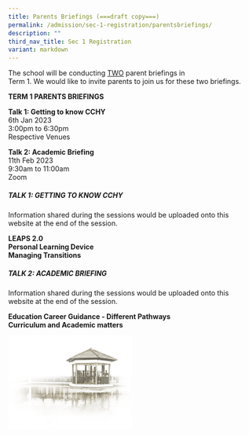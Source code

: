 ```yaml
---
title: Parents Briefings (===draft copy===)
permalink: /admission/sec-1-registration/parentsbriefings/
description: ""
third_nav_title: Sec 1 Registration
variant: markdown
---
```

The school will be conducting <u>TWO</u> parent briefings in<br> Term 1.  We would like to invite parents to join us for these two briefings.

**TERM 1 PARENTS BRIEFINGS**

**Talk 1: Getting to know CCHY**<br>
	6th Jan 2023<br>
	3:00pm to 6:30pm<br>
	Respective Venues

**Talk 2: Academic Briefing**<br>
	11th Feb 2023<br>
	9:30am to 11:00am<br>
	Zoom


##### **TALK 1: GETTING TO KNOW CCHY**

Information shared during the sessions would be uploaded onto this website at the end of the session.

**LEAPS 2.0**<br>
**Personal Learning Device**<br>
**Managing Transitions**<br>


##### **TALK 2: ACADEMIC BRIEFING**

Information shared during the sessions would be uploaded onto this website at the end of the session.

**Education Career Guidance - Different Pathways**<br>
**Curriculum and Academic matters**<br>






<img src="/images/pavilion.png" style="width:50%">